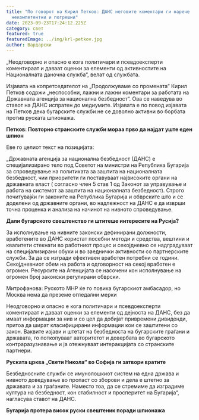 ```yaml
---
title: "По говорот на Кирил Петков: ДАНС неговите коментари ги нарече
  некомпетентни и погрешни"
date: 2023-09-23T17:24:12.225Z
category: свет
featured: true
featuredImage: ../img/krl-petkov.jpg
author: Вардарски
---
```

„Неодговорно и опасно е кога политичари и псевдоексперти коментираат и даваат оценки за елементи од активностите на Националната даночна служба“, велат од службата.

Изјавата на копретседателот на „Продолжуваме со промената“ Кирил Петков содржи „неспособни, лажни и лажни коментари за работата на Државната агенција за национална безбедност“. Ова се наведува во ставот на ДАНС испратен до медиумите. Изјавата е по повод изјавата на Петков дека бугарските служби не се доволно активни во борбата против руската шпионажа.

**Петков: Повторно странските служби мораа прво да најдат уште еден шпион**

Еве го целиот текст на позицијата:

„Државната агенција за национална безбедност (ДАНС) е специјализирано тело под Советот на министри на Република Бугарија за спроведување на политиката за заштита на националната безбедност, чии приоритети ги поставуваат највисоките органи на државната власт ( согласно член 5 став 1 од Законот за управување и работа на системот за заштита на националната безбедност). Строго почитувајќи ги законите на Република Бугарија и обврските што и се доделени од државните органи, во надлежност на ДАНС е да изврши точна проценка и анализа на начинот на нивното спроведување.

**Дали бугарското свештенство ги штитеше интересите на Русија?**

За исполнување на нивните законски дефинирани должности, вработените во ДАНС користат посебни методи и средства, вештини и квалитети стекнати во работниот процес и секојдневно се надградуваат на специјализирани обуки и во заеднички активности со партнерските служби. За да се изгради ефективен вработен потребни се години. Секојдневниот обем на работа и одговорност на секој вработен е огромен. Ресурсите на Агенцијата се насочени кон исполнување на огромен број законски регулирани обврски.

Митрофанова: Руското МНР ќе го повика бугарскиот амбасадор, но Москва нема да преземе огледални мерки

Неодговорно и опасно е кога политичари и псевдоексперти коментираат и даваат оценки за елементи од дејноста на ДАНС, без да имаат информации за нив и со цел да добијат привремени дивиденди, притоа да шират класифицирани информации кои се заштитени со закон. Ваквите изјави и штетат на безбедноста на бугарските граѓани и државата, го поткопуваат авторитетот и довербата во бугарското контраразузнавање и ја отежнуваат интеракцијата со странските партнери.

**Руската црква „Свети Никола“ во Софија ги затвори вратите**

Безбедносните служби се имунолошкиот систем на една држава и нивното доведување во пропаст со зборови и дела е штетно за државата и за граѓаните. Наместо тоа, да се стремиме да изградиме култура на безбедност, кон стабилност и просперитет на Бугарија“, нагласува ставот на ДАНС.

**Бугарија протера висок руски свештеник поради шпионажа**